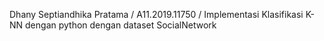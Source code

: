 Dhany Septiandhika Pratama / A11.2019.11750 / Implementasi Klasifikasi K-NN dengan python dengan dataset SocialNetwork
